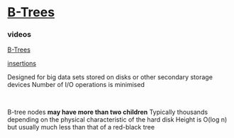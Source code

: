 # [B-Trees](https://github.com/Khair9/Year-2-CompSci-Notes/blob/main/AlgsData/AlgsData.md)
### videos
[B-Trees](https://www.youtube.com/watch?v=fAfuZiFDpRo)

[insertions](https://www.youtube.com/watch?v=tT2DT9Z4H-0)



Designed for big data sets stored on disks or other secondary storage devices
Number of I/O operations is minimised

<br>

B-tree nodes **may have more than two children**
Typically thousands depending on the physical characteristic of the hard disk
Height is O(log n) but usually much less than that of a red-black tree
